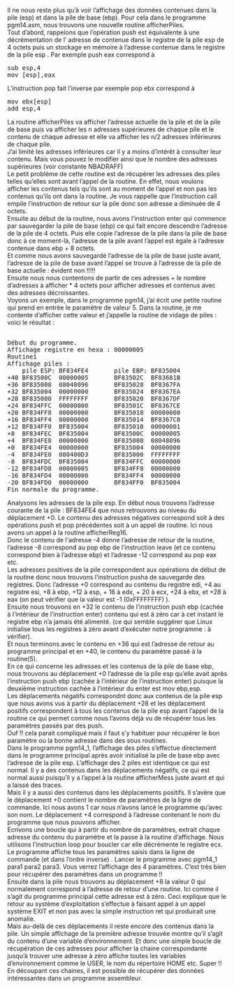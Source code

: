 Il ne nous reste plus qu’à voir l’affichage des données contenues dans la pile (esp) et dans la pile de base (ebp). Pour cela dans le programme pgm14.asm, nous trouvons une nouvelle routine afficherPiles.<br>
Tout d’abord, rappelons que l’opération push est équivalente à une décrémentation de l’ adresse de contenue dans le registre de la pile esp  de 4 octets puis  un stockage en mémoire à l’adresse contenue dans le registre de la pile esp . Par exemple push eax correspond à
<pre>sub esp,4
mov [esp],eax</pre>
L’instruction pop fait l’inverse par exemple pop ebx correspond à 
<pre>mov ebx[esp]
add esp,4</pre>

La routine afficherPiles  va afficher l’adresse actuelle de la pile et de la pile de base puis va afficher les n adresses supérieures de chaque pile et le contenu de chaque adresse et elle va afficher les n/2 adresses inférieures de chaque pile.<br>
J’ai limité les adresses inférieures car il y a moins d’intérêt à consulter leur contenu. Mais vous pouvez le modifier ainsi que le nombre des adresses supérieures (voir constante NBADRAFF) <br>
Le petit problème de cette routine est de récupérer les adresses des piles telles qu’elles sont avant l’appel de la routine. En effet, nous voulons afficher les contenus tels qu'ils sont au moment de l’appel et non pas les contenus qu’ils ont dans la routine. Je vous rappelle que l’instruction call empile l’instruction de retour sur la pile donc son adresse a diminuée de 4 octets. <br>
Ensuite au début de la routine, nous avons l’instruction enter qui commence par sauvegarder la pile de base (ebp) ce qui fait encore descendre l’adresse de la pile de 4 octets. Puis elle copie l’adresse de la pile dans la pile de base donc à ce moment-là, l’adresse de la pile avant l’appel est égale à l’adresse contenue dans ebp + 8 octets. <br>
 Et comme nous avons sauvegardé l’adresse de la pile de base juste avant, l’adresse de la pile de base avant l’appel se trouve à l’adresse de la pile de base actuelle : évident non !!!!!<br>
Ensuite nous nous contentons de partir de ces adresses + le nombre d’adresses à afficher * 4 octets pour afficher adresses et contenus  avec des adresses décroissantes.<br>
Voyons un exemple, dans le programme pgm14, j’ai écrit une petite routine qui prend en entrée le paramètre  de valeur 5. Dans la routine, je me contente d’afficher cette valeur et j’appelle la routine de vidage de piles : voici le résultat :
<pre> 
Début du programme.
Affichage registre en hexa : 00000005
Routine1
Affichage piles :
    pile ESP: BF834FE4       pile EBP: BF835004
+40 BF83500C  00000005       BF83502C  BF83681B
+36 BF835008  08048096       BF835028  BF8367FA
+32 BF835004  00000000       BF835024  BF8367EA
+28 BF835000  FFFFFFFF       BF835020  BF8367DF
+24 BF834FFC  00000000       BF83501C  BF8367CE
+20 BF834FF8  00000000       BF835018  00000000
+16 BF834FF4  00000000       BF835014  BF8367C8
+12 BF834FF0  BF835004       BF835010  00000001
+8  BF834FEC  BF835004       BF83500C  00000005
+4  BF834FE8  00000000       BF835008  08048096
+0  BF834FE4  00000000       BF835004  00000000
-4  BF834FE0  080480D3       BF835000  FFFFFFFF
-8  BF834FDC  BF835004       BF834FFC  00000000
-12 BF834FD8  00000005       BF834FF8  00000000
-16 BF834FD4  00000000       BF834FF4  00000000
-20 BF834FD0  00000000       BF834FF0  BF835004
Fin normale du programme.
</pre>
Analysons les adresses de la pile esp. En début nous trouvons l’adresse courante de la pile : BF834FE4 que nous retrouvons au niveau du déplacement +0. Le contenu des adresses négatives correspond soit à des opérations push et pop précédentes soit à un appel de routine. Ici nous avons un appel à la routine afficherReg16. <br>
Donc le contenu de l'adresse -4 donne l’adresse de retour de la routine, l’adresse -8 correspond au pop ebp de l’instruction leave (et ce contenu correspond bien à l’adresse ebp) et l’adresse -12 correspond au pop eax etc.<br>
Les adresses positives de la pile correspondent aux opérations de début de la routine  donc nous trouvons l’instruction pusha de sauvegarde des registres. Donc l’adresse +0 correspond au contenu du registre edi, +4 au registre esi, +8 à ebp, +12 à esp,  + 16 à edx, + 20 à ecx, +24 à ebx, et +28 à eax (on peut vérifier que la valeur est -1 (0xFFFFFFFF) ). <br>
Ensuite nous trouvons en +32 le contenu de l’instruction push ebp (cachée à l’intérieur de l’instruction enter)  contenu qui est à zéro car à cet instant le registre ebp n’a jamais été alimenté. (ce qui semble suggérer que Linux initialise tous les registres à zéro avant d’exécuter notre programme : à vérifier).<br>
Et nous terminons avec le contenu en +36 qui est l’adresse de retour au programme principal et en +40, le contenu du paramètre passé à la routine(5).<br>
En ce qui concerne les adresses et les contenus de la pile de base ebp, nous trouvons au déplacement +0  l’adresse de la pile esp qu’elle avait après l’instruction push ebp (cachée à l’intérieur de l’instruction enter) puisque la deuxième instruction cachée à l’intérieur du enter est mov ebp,esp.<br>
Les déplacements négatifs correspondnt donc aux contenus de la pile esp que nous avons vus à partir du déplacement +28 et les déplacement positifs correspondent à tous les contenus de la pile esp avant l’appel de la routine ce qui permet comme nous l’avons déjà vu de récupérer tous les paramètres passés par des push.<br>
Ouf !! cela parait compliqué mais il faut s’y habituer pour récupérer le bon paramètre ou la bonne adresse dans des sous routines.<br>
Dans le programme pgm14_1, l’affichage des piles s’effectue directement dans le programme principal après avoir initialisé la pile de base ebp avec l’adresse de la pile esp. L’affichage des 2 piles est identique ce qui est normal. Il y a des contenus dans les déplacements négatifs, ce qui est normal aussi puisqu’il y a l’appel à la routine afficherMess juste avant et qui a laissé des traces.<br>
Mais il y a aussi des contenus dans les déplacements positifs. Il s’avère que le déplacement +0 contient le nombre de paramètres de la ligne de commande. Ici nous avons 1 car nous n’avons lancé le programme qu’avec son nom. Le déplacement +4 correspond à l’adresse contenant le nom du programme que nous pouvons afficher.<br>
Ecrivons une boucle qui à partir du nombre de paramètres, extrait chaque adresse du contenu du paramètre et la passe à la routine d’affichage. Nous utilisons l’instruction loop pour boucler car elle décrémente le registre ecx. <br>
Le programme affiche tous les paramètres saisis dans la ligne de commande (et dans l’ordre inverse) . Lancer le programme avec pgm14_1 para1 para2 para3. Vous verrez l’affichage des 4 paramètres. C’est très bien pour récupérer des paramètres dans un programme !!<br>
Ensuite dans la pile nous trouvons au déplacement +8 la valeur 0 qui normalement correspond à l’adresse de retour d’une routine. Ici comme il s’agit du programme principal cette adresse est à zéro. Ceci explique que le retour au système d’exploitation s’effectue à faisant appel à un appel système EXIT et non pas avec la simple instruction ret qui produirait une anomalie.<br>
Mais au-delà de ces déplacements il reste encore des contenus dans la pile. Un simple affichage de la première adresse trouvée montre qu’il s’agit du contenu d’une variable d’environnement. Et donc une simple boucle de récupération de ces adresses pour afficher la chaine correspondante jusqu’à trouver une adresse à zéro affiche toutes les variables d’environnement comme le USER, le nom du répertoire HOME etc. Super !! En découpant ces chaines, il est possible de récupérer des données intéressantes dans un programme assembleur.

